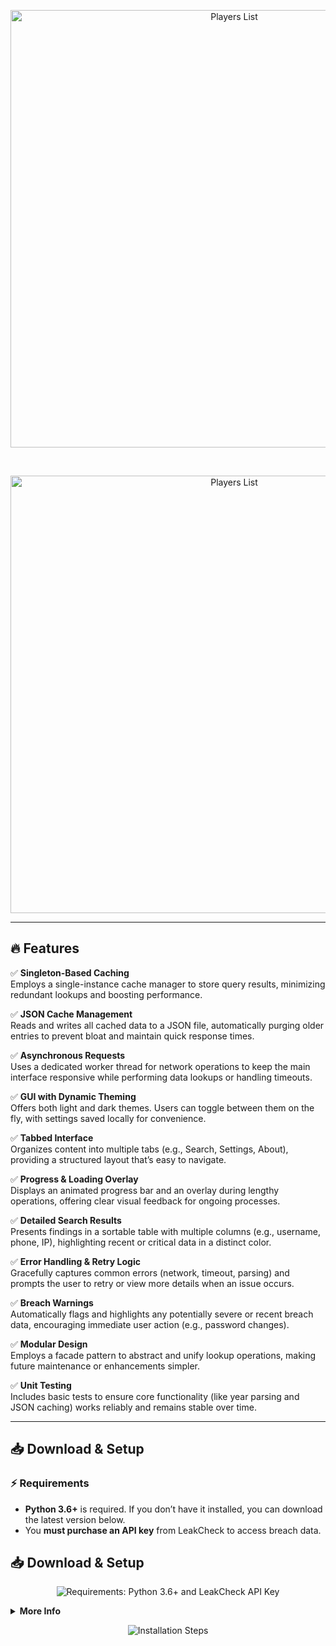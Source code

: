 <p align="center">
  <img src="https://i.imgur.com/r8N0oTv.png" alt="Players List" width="700">
</p>
<br>

<p align="center">
  <img src="https://i.imgur.com/CkTQyxv.png" alt="Players List" width="700">
</p>

---

## 🔥 Features

✅ **Singleton-Based Caching**  
Employs a single-instance cache manager to store query results, minimizing redundant lookups and boosting performance.

✅ **JSON Cache Management**  
Reads and writes all cached data to a JSON file, automatically purging older entries to prevent bloat and maintain quick response times.

✅ **Asynchronous Requests**  
Uses a dedicated worker thread for network operations to keep the main interface responsive while performing data lookups or handling timeouts.

✅ **GUI with Dynamic Theming**  
Offers both light and dark themes. Users can toggle between them on the fly, with settings saved locally for convenience.

✅ **Tabbed Interface**  
Organizes content into multiple tabs (e.g., Search, Settings, About), providing a structured layout that’s easy to navigate.

✅ **Progress & Loading Overlay**  
Displays an animated progress bar and an overlay during lengthy operations, offering clear visual feedback for ongoing processes.

✅ **Detailed Search Results**  
Presents findings in a sortable table with multiple columns (e.g., username, phone, IP), highlighting recent or critical data in a distinct color.

✅ **Error Handling & Retry Logic**  
Gracefully captures common errors (network, timeout, parsing) and prompts the user to retry or view more details when an issue occurs.

✅ **Breach Warnings**  
Automatically flags and highlights any potentially severe or recent breach data, encouraging immediate user action (e.g., password changes).

✅ **Modular Design**  
Employs a facade pattern to abstract and unify lookup operations, making future maintenance or enhancements simpler.

✅ **Unit Testing**  
Includes basic tests to ensure core functionality (like year parsing and JSON caching) works reliably and remains stable over time.

---

## 📥 Download & Setup

### ⚡ Requirements

- **Python 3.6+** is required. If you don’t have it installed, you can download the latest version below.
- You **must purchase an API key** from LeakCheck to access breach data.


## 📥 Download & Setup

<!-- Centered "Requirements" Badge -->
<p align="center">
  <img src="https://img.shields.io/badge/Requirements-Python%203.6%2B%20%7C%20LeakCheck%20API%20Key-informational?style=for-the-badge&logo=python&logoColor=white&color=3776AB"
       alt="Requirements: Python 3.6+ and LeakCheck API Key" />
</p>

<details>
  <summary><strong>More Info</strong></summary>

- **Python 3.6+** is required.  
  If you don’t have it installed, you can [download the latest version here](https://www.python.org/downloads/).

- You **must purchase an API key** from [LeakCheck](https://leakcheck.io/buy) to access breach data.

</details>

<!-- Centered "Installation Steps" Badge -->
<p align="center">
  <img src="https://img.shields.io/badge/Installation%20Steps-Click%20Below-blueviolet?style=for-the-badge&logo=pinboard&logoColor=white"
       alt="Installation Steps" />
</p>
